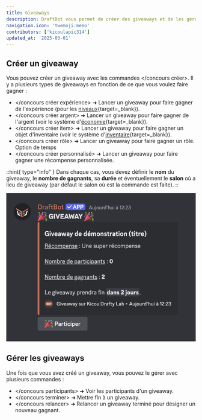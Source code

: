 ```yaml
---
title: Giveaways
description: DraftBot vous permet de créer des giveaways et de les gérer.
navigation.icon: 'twemoji:memo'
contributors: ['kicoulapic314']
updated_at: '2025-03-01'
---
```

## Créer un giveaway

Vous pouvez créer un giveaway avec les commandes \</concours créer>. Il y a plusieurs types de giveaways en fonction de ce que vous voulez faire gagner :

- </concours créer expérience> ➜ Lancer un giveaway pour faire gagner de l'expérience (pour les [niveaux](https://www.draftbot.fr/docs/modules/niveaux){target=_blank}).
- </concours créer argent> ➜ Lancer un giveaway pour faire gagner de l'argent (voir le système d'[économie](https://www.draftbot.fr/docs/modules/economie){target=_blank}).
- </concours créer item> ➜ Lancer un giveaway pour faire gagner un objet d'inventaire (voir le système d'[inventaire](https://www.draftbot.fr/docs/modules/inventaire){target=_blank}).
- </concours créer rôle> ➜ Lancer un giveaway pour faire gagner un rôle. Option de temps
- </concours créer personnalisé> ➜ Lancer un giveaway pour faire gagner une récompense personnalisée.

::hint{ type="info" }
Dans chaque cas, vous devez définir le **nom** du giveaway, le **nombre de gagnants**, sa **durée** et éventuellement le **salon** où a lieu de giveaway (par défaut le salon où est la commande est faite).
::

![Aperçu d'un giveaway pour une récompense personnalisée.](../assets/giveaways/apercu_giveaway.png)

## Gérer les giveaways

Une fois que vous avez créé un giveaway, vous pouvez le gérer avec plusieurs commandes :

- </concours participants> ➜ Voir les participants d'un giveaway.
- </concours terminer> ➜ Mettre fin à un giveaway.
- </concours relancer> ➜ Relancer un giveaway terminé pour désigner un nouveau gagnant.
